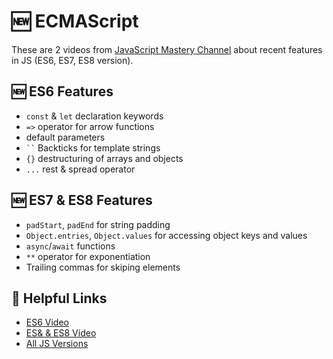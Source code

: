 # :new: ECMAScript
These are 2 videos from [JavaScript Mastery Channel](https://www.youtube.com/@javascriptmastery) about recent features in JS (ES6, ES7, ES8 version).

## :new: ES6 Features
- `const` & `let` declaration keywords
- `=>` operator for arrow functions
- default parameters
- <code>\`\`</code> Backticks for template strings
- `{}` destructuring of arrays and objects
- `...` rest & spread operator

## :new: ES7 & ES8 Features
- `padStart`, `padEnd` for string padding
- `Object.entries`, `Object.values` for accessing object keys and values
- `async`/`await` functions
- `**` operator for exponentiation
- Trailing commas for skiping elements

## :link: Helpful Links
- [ES6 Video](https://youtu.be/fB9-TYxTEbI?si=QL56DO9ZPmiSB-8H)
- [ES& & ES8 Video](https://youtu.be/fvKbObLwEys?si=8Rd48belSzxzsNHX)
- [All JS Versions](https://www.w3schools.com/js/js_versions.asp)